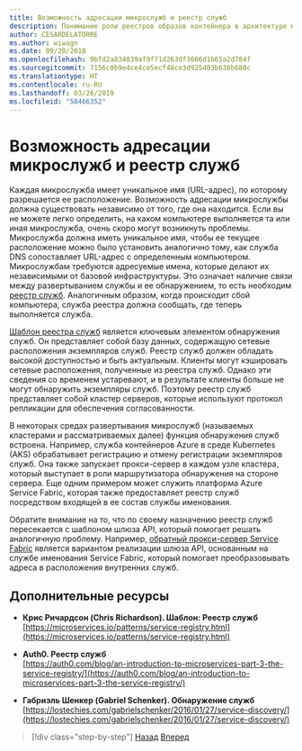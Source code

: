 ```yaml
---
title: Возможность адресации микрослужб и реестр служб
description: Понимание роли реестров образов контейнера в архитектуре микрослужб.
author: CESARDELATORRE
ms.author: wiwagn
ms.date: 09/20/2018
ms.openlocfilehash: 9bfd2a834039af9f71d263df3606d1b65a2d784f
ms.sourcegitcommit: 7156c0b9e4ce4ce5ecf48ce3d925403b638b680c
ms.translationtype: HT
ms.contentlocale: ru-RU
ms.lasthandoff: 03/26/2019
ms.locfileid: "58466352"
---
```

# <a name="microservices-addressability-and-the-service-registry"></a>Возможность адресации микрослужб и реестр служб

Каждая микрослужба имеет уникальное имя (URL-адрес), по которому разрешается ее расположение. Возможность адресации микрослужбы должна существовать независимо от того, где она находится. Если вы не можете легко определить, на каком компьютере выполняется та или иная микрослужба, очень скоро могут возникнуть проблемы. Микрослужба должна иметь уникальное имя, чтобы ее текущее расположение можно было установить аналогично тому, как служба DNS сопоставляет URL-адрес с определенным компьютером. Микрослужбам требуются адресуемые имена, которые делают их независимыми от базовой инфраструктуры. Это означает наличие связи между развертыванием службы и ее обнаружением, то есть необходим [реестр служб](https://microservices.io/patterns/service-registry.html). Аналогичным образом, когда происходит сбой компьютера, служба реестра должна сообщать, где теперь выполняется служба.

[Шаблон реестра служб](https://microservices.io/patterns/service-registry.html) является ключевым элементом обнаружения служб. Он представляет собой базу данных, содержащую сетевые расположения экземпляров служб. Реестр служб должен обладать высокой доступностью и быть актуальным. Клиенты могут кэшировать сетевые расположения, полученные из реестра служб. Однако эти сведения со временем устаревают, и в результате клиенты больше не могут обнаружить экземпляры служб. Поэтому реестр служб представляет собой кластер серверов, которые используют протокол репликации для обеспечения согласованности.

В некоторых средах развертывания микрослужб (называемых кластерами и рассматриваемых далее) функция обнаружения служб встроена. Например, служба контейнеров Azure в среде Kubernetes (AKS) обрабатывает регистрацию и отмену регистрации экземпляров служб. Она также запускает прокси-сервер в каждом узле кластера, который выступает в роли маршрутизатора обнаружения на стороне сервера. Еще одним примером может служить платформа Azure Service Fabric, которая также предоставляет реестр служб посредством входящей в ее состав службы именования.

Обратите внимание на то, что по своему назначению реестр служб пересекается с шаблоном шлюза API, который помогает решать аналогичную проблему. Например, [обратный прокси-сервер Service Fabric](https://docs.microsoft.com/azure/service-fabric/service-fabric-reverseproxy) является вариантом реализации шлюза API, основанным на службе именования Service Fabric, который помогает преобразовывать адреса в расположения внутренних служб.

## <a name="additional-resources"></a>Дополнительные ресурсы

- **Крис Ричардсон (Chris Richardson). Шаблон: Реестр служб** \
  [https://microservices.io/patterns/service-registry.html](https://microservices.io/patterns/service-registry.html)

- **Auth0. Реестр служб** \
  [https://auth0.com/blog/an-introduction-to-microservices-part-3-the-service-registry/](https://auth0.com/blog/an-introduction-to-microservices-part-3-the-service-registry/)

- **Габриэль Шенкер (Gabriel Schenker). Обнаружение служб** \
  [https://lostechies.com/gabrielschenker/2016/01/27/service-discovery/](https://lostechies.com/gabrielschenker/2016/01/27/service-discovery/)

>[!div class="step-by-step"]
>[Назад](maintain-microservice-apis.md)
>[Вперед](microservice-based-composite-ui-shape-layout.md)